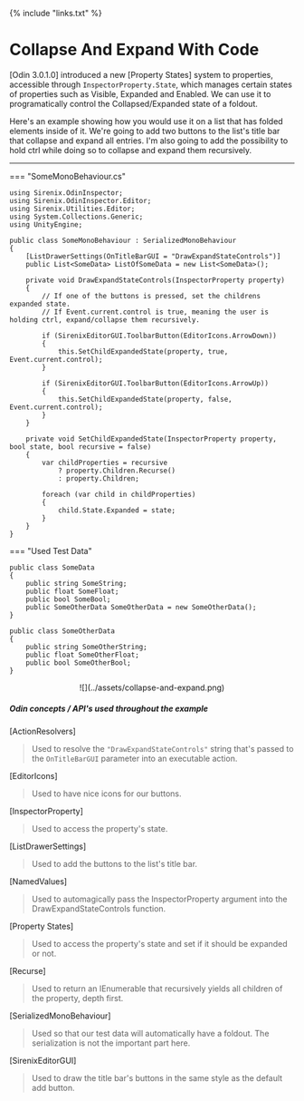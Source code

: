 {% include "links.txt" %}

# Collapse And Expand With Code

[Odin 3.0.1.0] introduced a new [Property States] system to properties, accessible through `InspectorProperty.State`, which manages certain states of properties such as Visible, Expanded and Enabled.
We can use it to programatically control the Collapsed/Expanded state of a foldout.

Here's an example showing how you would use it on a list that has folded elements inside of it.
We're going to add two buttons to the list's title bar that collapse and expand all entries.
I'm also going to add the possibility to hold <key>ctrl</key> while doing so to collapse and expand them recursively.

---

=== "SomeMonoBehaviour.cs"
```CSharp
using Sirenix.OdinInspector;
using Sirenix.OdinInspector.Editor;
using Sirenix.Utilities.Editor;
using System.Collections.Generic;
using UnityEngine;

public class SomeMonoBehaviour : SerializedMonoBehaviour
{
    [ListDrawerSettings(OnTitleBarGUI = "DrawExpandStateControls")]
    public List<SomeData> ListOfSomeData = new List<SomeData>();

    private void DrawExpandStateControls(InspectorProperty property)
    {
        // If one of the buttons is pressed, set the childrens expanded state.
        // If Event.current.control is true, meaning the user is holding ctrl, expand/collapse them recursively.

        if (SirenixEditorGUI.ToolbarButton(EditorIcons.ArrowDown))
        {
            this.SetChildExpandedState(property, true, Event.current.control);
        }
        
        if (SirenixEditorGUI.ToolbarButton(EditorIcons.ArrowUp))
        {
            this.SetChildExpandedState(property, false, Event.current.control);
        }
    }

    private void SetChildExpandedState(InspectorProperty property, bool state, bool recursive = false)
    {
        var childProperties = recursive 
            ? property.Children.Recurse() 
            : property.Children;

        foreach (var child in childProperties)
        {
            child.State.Expanded = state;
        }
    }
}
```
=== "Used Test Data"
```CSharp
public class SomeData
{
	public string SomeString;
	public float SomeFloat;
	public bool SomeBool;
	public SomeOtherData SomeOtherData = new SomeOtherData();
}

public class SomeOtherData
{
	public string SomeOtherString;
	public float SomeOtherFloat;
	public bool SomeOtherBool;
}
```


<p align="center">
![](../assets/collapse-and-expand.png)
</p>


##### Odin concepts / API's used throughout the example

[ActionResolvers]
> Used to resolve the `"DrawExpandStateControls"` string that's passed to the `OnTitleBarGUI` parameter into an executable action.

[EditorIcons]
> Used to have nice icons for our buttons.

[InspectorProperty]
> Used to access the property's state.

[ListDrawerSettings]
> Used to add the buttons to the list's title bar.

[NamedValues]
> Used to automagically pass the InspectorProperty argument into the DrawExpandStateControls function.

[Property States]
> Used to access the property's state and set if it should be expanded or not.

[Recurse]
> Used to return an IEnumerable that recursively yields all children of the property, depth first.

[SerializedMonoBehaviour]
> Used so that our test data will automatically have a foldout.
> The serialization is not the important part here.

[SirenixEditorGUI]
> Used to draw the title bar's buttons in the same style as the default add button.
